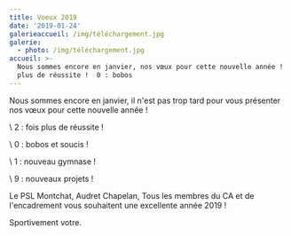 ```yaml
---
title: Voeux 2019
date: '2019-01-24'
galerieaccueil: /img/téléchargement.jpg
galerie:
  - photo: /img/téléchargement.jpg
accueil: >-
  Nous sommes encore en janvier, nos vœux pour cette nouvelle année !   2 : fois
  plus de réussite !  0 : bobos
---
```

Nous sommes encore en janvier, il n'est pas trop tard pour vous présenter nos vœux pour cette nouvelle année !

\    2 : fois plus de réussite !

\    0 : bobos et soucis ! 

\    1 : nouveau gymnase !

\    9 : nouveaux projets !

Le PSL Montchat, Audret Chapelan, Tous les membres du CA et de l'encadrement vous souhaitent une excellente année 2019 !

Sportivement votre.
